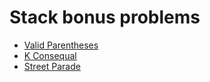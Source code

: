 # Stack bonus problems
* [Valid Parentheses](https://leetcode.com/problems/valid-parentheses/description/)
* [K Consequal](https://csacademy.com/contest/archive/task/k-consequal)
* [Street Parade](https://www.spoj.com/problems/STPAR/)

